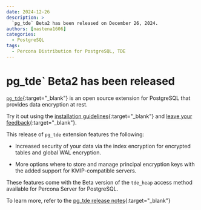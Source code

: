 ```yaml
---
date: 2024-12-26
description: >
  `pg_tde` Beta2 has been released on December 26, 2024.
authors: [nastena1606]
categories:
  - PostgreSQL
tags:
  - Percona Distribution for PostgreSQL, TDE
---
```


# pg_tde` Beta2 has been released

<!-- more -->

[`pg_tde`](https://percona.github.io/pg_tde/main/){:target="_blank"} is an open source extension for PostgreSQL that provides data encryption at rest. 

Try it out using the [installation guidelines](https://percona.github.io/pg_tde/main/install.html){:target="_blank"} and [leave your feedback](https://forums.percona.com/c/postgresql/pg-tde-transparent-data-encryption-tde/82){:target="_blank"}.

This release of `pg_tde` extension features the following:

* Increased security of your data via the index encryption for encrypted tables and global WAL encryption.  

* More options where to store and manage principal encryption keys with the added support for KMIP-compatible servers. 

These features come with the Beta version of the `tde_heap` access method available for Percona Server for PostgreSQL.

To learn more, refer to the [pg_tde release notes](https://percona.github.io/pg_tde/main/release-notes/release-notes.html){:target="_blank"}